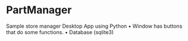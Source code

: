 # PartManager
Sample store manager Desktop App using Python
•	Window has buttons that do some functions.
•	Database (sqlite3)
